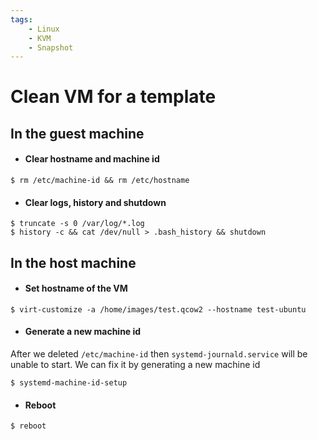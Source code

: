 ```yaml
---
tags:
    - Linux
    - KVM
    - Snapshot
---
```

# Clean VM for a template

## In the guest machine

- #### Clear hostname and machine id

```
$ rm /etc/machine-id && rm /etc/hostname
```

- #### Clear logs, history and shutdown

```
$ truncate -s 0 /var/log/*.log
$ history -c && cat /dev/null > .bash_history && shutdown
```

## In the host machine

- #### Set hostname of the VM
  
```
$ virt-customize -a /home/images/test.qcow2 --hostname test-ubuntu
```

- #### Generate a new machine id
After we deleted `/etc/machine-id` then `systemd-journald.service` will be unable to start. We can fix it by generating a new machine id

```
$ systemd-machine-id-setup
```

- #### Reboot
```
$ reboot
```